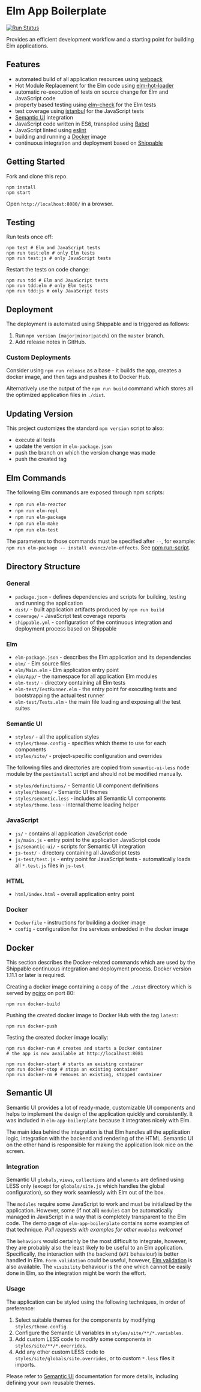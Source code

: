 # Elm App Boilerplate

[![Run Status](https://api.shippable.com/projects/572133332a8192902e1e2958/badge?branch=master)](https://app.shippable.com/projects/572133332a8192902e1e2958)

Provides an efficient development workflow and a starting point for building Elm applications.


## Features

- automated build of all application resources using [webpack](http://webpack.github.io/)
- Hot Module Replacement for the Elm code using [elm-hot-loader](https://github.com/fluxxu/elm-hot-loader)
- automatic re-execution of tests on source change for Elm and JavaScript code
- property based testing using [elm-check](https://github.com/NoRedInk/elm-check) for the Elm tests
- test coverage using [istanbul](https://github.com/gotwarlost/istanbul) for the JavaScript tests
- [Semantic UI](http://semantic-ui.com/) integration
- JavaScript code written in ES6, transpiled using [Babel](https://babeljs.io/)
- JavaScript linted using [eslint](http://eslint.org/)
- building and running a [Docker](https://www.docker.com/) image
- continuous integration and deployment based on [Shippable](https://app.shippable.com/)


## Getting Started

Fork and clone this repo.

```
npm install
npm start
```

Open `http://localhost:8080/` in a browser.


## Testing

Run tests once off:

```
npm test # Elm and JavaScript tests
npm run test:elm # only Elm tests
npm run test:js # only JavaScript tests
```

Restart the tests on code change:

```
npm run tdd # Elm and JavaScript tests
npm run tdd:elm # only Elm tests
npm run tdd:js # only JavaScript tests
```


## Deployment

The deployment is automated using Shippable and is triggered as follows:

1. Run `npm version [major|minor|patch]` on the `master` branch.
2. Add release notes in GitHub.

### Custom Deployments

Consider using `npm run release` as a base - it builds the app, creates a docker image, and then tags and pushes it to Docker Hub.

Alternatively use the output of the `npm run build` command which stores all the optimized application files in `./dist`.


## Updating Version

This project customizes the standard `npm version` script to also:

- execute all tests
- update the version in `elm-package.json`
- push the branch on which the version change was made
- push the created tag


## Elm Commands

The following Elm commands are exposed through npm scripts:

- `npm run elm-reactor`
- `npm run elm-repl`
- `npm run elm-package`
- `npm run elm-make`
- `npm run elm-test`

The parameters to those commands must be specified after `--`, for example: `npm run elm-package -- install evancz/elm-effects`. See [npm run-script](https://docs.npmjs.com/cli/run-script).


## Directory Structure

### General

- `package.json` - defines dependencies and scripts for building, testing and running the application
- `dist/` - built application artifacts produced by `npm run build`
- `coverage/` - JavaScript test coverage reports
- `shippable.yml` - configuration of the continuous integration and deployment process based on Shippable

### Elm

- `elm-package.json` - describes the Elm application and its dependencies
- `elm/` - Elm source files
- `elm/Main.elm` - Elm application entry point
- `elm/App/` - the namespace for all application Elm modules
- `elm-test/` - directory containing all Elm tests
- `elm-test/TestRunner.elm` - the entry point for executing tests and bootstrapping the actual test runner
- `elm-test/Tests.elm` - the main file loading and exposing all the test suites

### Semantic UI

- `styles/` - all the application styles
- `styles/theme.config` - specifies which theme to use for each components
- `styles/site/` - project-specific configuration and overrides

The following files and directories are copied from `semantic-ui-less` node module by the `postinstall` script and should not be modified manually.

- `styles/definitions/` - Semantic UI component definitions
- `styles/themes/` - Semantic UI themes
- `styles/semantic.less` - includes all Semantic UI components
- `styles/theme.less` - internal theme loading helper

### JavaScript

- `js/` - contains all application JavaScript code
- `js/main.js` - entry point to the application JavaScript code
- `js/semantic-ui/` - scripts for Semantic UI integration
- `js-test/` - directory containing all JavaScript tests
- `js-test/test.js` - entry point for JavaScript tests - automatically loads all `*.test.js` files in `js-test`

### HTML

- `html/index.html` - overall application entry point

### Docker

- `Dockerfile` - instructions for building a docker image
- `config` - configuration for the services embedded in the docker image


## Docker

This section describes the Docker-related commands which are used by the Shippable continuous integration and deployment process. Docker version 1.11.1 or later is required.

Creating a docker image containing a copy of the `./dist` directory which is served by [nginx](https://www.nginx.com/) on port 80:

```
npm run docker-build
```

Pushing the created docker image to Docker Hub with the tag `latest`:

```
npm run docker-push
```

Testing the created docker image locally:

```
npm run docker-run # creates and starts a Docker container
# the app is now available at http://localhost:8081

npm run docker-start # starts an existing container
npm run docker-stop # stops an existing container
npm run docker-rm # removes an existing, stopped container
```


## Semantic UI

Semantic UI provides a lot of ready-made, customizable UI components and helps to implement the design of the application quickly and consistently. It was included in `elm-app-boilerplate` because it integrates nicely with Elm.

The main idea behind the integration is that Elm handles all the application logic, integration with the backend and rendering of the HTML. Semantic UI on the other hand is responsible for making the application look nice on the screen.

### Integration

Semantic UI `globals`, `views`, `collections` and `elements` are defined using LESS only (except for `globals/site.js` which handles the global configuration), so they work seamlessly with Elm out of the box.

The `modules` require some JavaScript to work and must be initialized by the application. However, some (if not all) `modules` can be automatically managed in JavaScript in a way that is completely transparent to the Elm code. The demo page of `elm-app-boilerplate` contains some examples of that technique. _Pull requests with examples for other `modules` welcome!_

The `behaviors` would certainly be the most difficult to integrate, however, they are probably also the least likely to be useful to an Elm application. Specifically, the interaction with the backend (`API` behaviour) is better handled in Elm. `Form validation` could be useful, however, [Elm validation](https://github.com/etaque/elm-simple-form) is also available. The `visibility` behaviour is the one which cannot be easily done in Elm, so the integration might be worth the effort.

### Usage

The application can be styled using the following techniques, in order of preference:

1. Select suitable themes for the components by modifying `styles/theme.config`.
2. Configure the Semantic UI variables in `styles/site/**/*.variables`.
3. Add custom LESS code to modify some components in `styles/site/**/*.overrides`.
4. Add any other custom LESS code to `styles/site/globals/site.overrides`, or to custom `*.less` files it imports.

Please refer to [Semantic UI](http://semantic-ui.com/) documentation for more details, including defining your own reusable themes.
